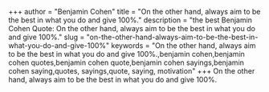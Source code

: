 +++
author = "Benjamin Cohen"
title = "On the other hand, always aim to be the best in what you do and give 100%."
description = "the best Benjamin Cohen Quote: On the other hand, always aim to be the best in what you do and give 100%."
slug = "on-the-other-hand-always-aim-to-be-the-best-in-what-you-do-and-give-100%"
keywords = "On the other hand, always aim to be the best in what you do and give 100%.,benjamin cohen,benjamin cohen quotes,benjamin cohen quote,benjamin cohen sayings,benjamin cohen saying,quotes, sayings,quote, saying, motivation"
+++
On the other hand, always aim to be the best in what you do and give 100%.
